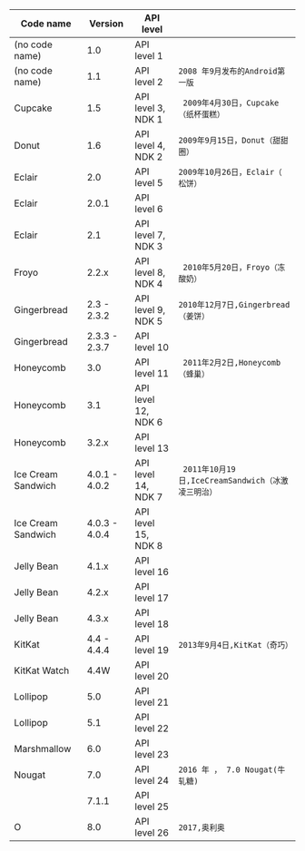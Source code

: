 | Code name          | Version       | API level           |                                         |
| ------------------ | ------------- | ------------------- | :-------------------------------------- |
| (no code name)     | 1.0           | API level 1         |                                         |
| (no code name)     | 1.1           | API level 2         | `2008 年9月发布的Android第一版`                 |
| Cupcake            | 1.5           | API level 3, NDK 1  | ` 2009年4月30日，Cupcake（纸杯蛋糕）`             |
| Donut              | 1.6           | API level 4, NDK 2  | `2009年9月15日，Donut（甜甜圈）`                 |
| Eclair             | 2.0           | API level 5         | `2009年10月26日，Eclair（ 松饼）`               |
| Eclair             | 2.0.1         | API level 6         |                                         |
| Eclair             | 2.1           | API level 7, NDK 3  |                                         |
| Froyo              | 2.2.x         | API level 8, NDK 4  | ` 2010年5月20日，Froyo（冻酸奶）`                |
| Gingerbread        | 2.3 - 2.3.2   | API level 9, NDK 5  | `2010年12月7日,Gingerbread（姜饼）`            |
| Gingerbread        | 2.3.3 - 2.3.7 | API level 10        |                                         |
| Honeycomb          | 3.0           | API level 11        | ` 2011年2月2日,Honeycomb（蜂巢）`              |
| Honeycomb          | 3.1           | API level 12, NDK 6 |                                         |
| Honeycomb          | 3.2.x         | API level 13        |                                         |
| Ice Cream Sandwich | 4.0.1 - 4.0.2 | API level 14, NDK 7 | ` 2011年10月19日,IceCreamSandwich（冰激凌三明治）` |
| Ice Cream Sandwich | 4.0.3 - 4.0.4 | API level 15, NDK 8 |                                         |
| Jelly Bean         | 4.1.x         | API level 16        |                                         |
| Jelly Bean         | 4.2.x         | API level 17        |                                         |
| Jelly Bean         | 4.3.x         | API level 18        |                                         |
| KitKat             | 4.4 - 4.4.4   | API level 19        | `2013年9月4日,KitKat（奇巧）`                  |
| KitKat Watch       | 4.4W          | API level 20        |                                         |
| Lollipop           | 5.0           | API level 21        |                                         |
| Lollipop           | 5.1           | API level 22        |                                         |
| Marshmallow        | 6.0           | API level 23        |                                         |
| Nougat             | 7.0           | API level 24        | `2016 年 ， 7.0 Nougat(牛轧糖)`              |
|                    | 7.1.1         | API level 25        |                                         |
| O                  | 8.0           | API level 26        | `2017,奥利奥`                              |